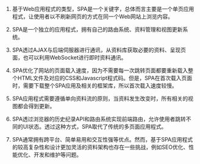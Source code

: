 

1. 基于Web应用程式的类型，SPA是一个关键字，总体而言主要是一个单页应用程式，让使用者以不刷新网页的方式在同一个Web网站上浏览内容。

2. SPA是一个独立的应用程式，拥有自己的路由系统、资料管理和视图更新系统。

3. SPA透过AJAX与后端伺服器进行通讯，从资料库获取必要的资料、呈现页面，也可以利用WebSocket进行即时资料通讯。

4. SPA优化了网站的页面载入速度，因为不需要每一次跳转页面都要重新载入整个HTML文件及对应的CSS和Javascript程式码。但是，SPA在首次载入页面时，需要下载整个SPA应用及相关的框架库，所以首次载入速度较慢。

5. SPA应用程式需要遵循单向资料流的原则，当资料发生改变时，所有相关的视图都会得到更新。

6. SPA透过浏览器的历史纪录API和路由系统实现前端路由，允许使用者跳转不同的UI状态。透过这种方式，SPA取代了传统的多页面应用程式。

7. SPA通常拥有跨平台、简单易用和交互性强等优点。然而，基于SPA应用程式的较高复杂性和设计更加灵活的资料架构也存在一些挑战，例如SEO优化、性能优化、开发和维护等问题。